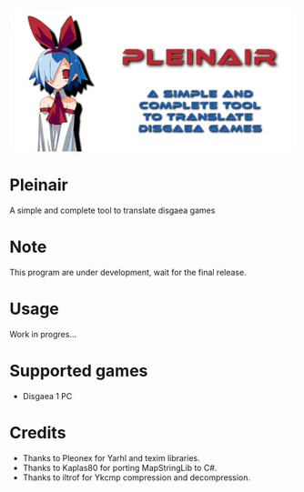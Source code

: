 ![Pleinair](https://github.com/Darkmet98/Pleinair/blob/master/PleinairBanner.jpg?raw=true)
# Pleinair
A simple and complete tool to translate disgaea games

# Note
This program are under development, wait for the final release.

# Usage
Work in progres...

# Supported games
* Disgaea 1 PC

# Credits
* Thanks to Pleonex for Yarhl and texim libraries.
* Thanks to Kaplas80 for porting MapStringLib to C#.
* Thanks to iltrof for Ykcmp compression and decompression.